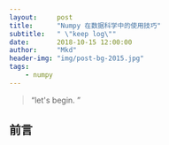 ```yaml
---
layout:     post
title:      "Numpy 在数据科学中的使用技巧"
subtitle:   " \"keep log\""
date:       2018-10-15 12:00:00
author:     "Mkd"
header-img: "img/post-bg-2015.jpg"
tags:
    - numpy
---
```


> “let's begin. ”

## 前言